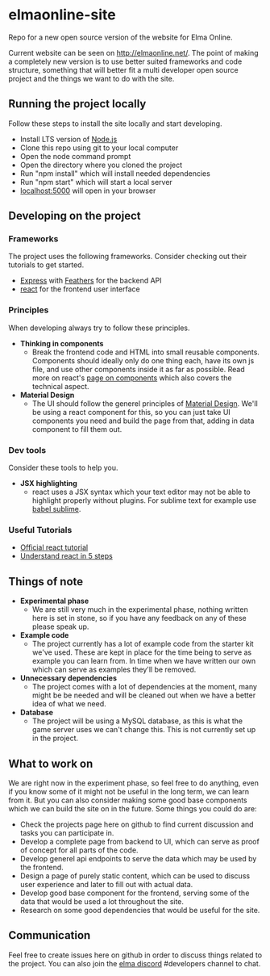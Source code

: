 # elmaonline-site

Repo for a new open source version of the website for Elma Online.

Current website can be seen on http://elmaonline.net/. The point of making a completely new version is to use better suited frameworks and code structure, something that will better fit a multi developer open source project and the things we want to do with the site.

## Running the project locally

Follow these steps to install the site locally and start developing.
- Install LTS version of [Node.js](https://nodejs.org/en/)
- Clone this repo using git to your local computer
- Open the node command prompt
- Open the directory where you cloned the project
- Run "npm install" which will install needed dependencies
- Run "npm start" which will start a local server
- [localhost:5000](http://localhost:5000/) will open in your browser

## Developing on the project

### Frameworks
The project uses the following frameworks. Consider checking out their tutorials to get started.
- [Express](http://expressjs.com/) with [Feathers](http://feathersjs.com/) for the backend API
- [react](https://facebook.github.io/react/) for the frontend user interface

### Principles
When developing always try to follow these principles.
- **Thinking in components**
  - Break the frontend code and HTML into small reusable components. Components should ideally only do one thing each, have its own js file, and use other components inside it as far as possible. Read more on react's [page on components](https://facebook.github.io/react/docs/thinking-in-react.html) which also covers the technical aspect.
- **Material Design**
  - The UI should follow the generel principles of [Material Design](https://material.io/guidelines/). We'll be using a react component for this, so you can just take UI components you need and build the page from that, adding in data component to fill them out.

### Dev tools
Consider these tools to help you.
- **JSX highlighting**
  - react uses a JSX syntax which your text editor may not be able to highlight properly without plugins. For sublime text for example use [babel sublime](https://github.com/babel/babel-sublime).
  
### Useful Tutorials
- [Official react tutorial](https://facebook.github.io/react/tutorial/tutorial.html)
- [Understand react in 5 steps](https://medium.freecodecamp.com/the-5-things-you-need-to-know-to-understand-react-a1dbd5d114a3#.4oloyujg7)

## Things of note
- **Experimental phase**
  - We are still very much in the experimental phase, nothing written here is set in stone, so if you have any feedback on any of these please speak up.
- **Example code**
  - The project currently has a lot of example code from the starter kit we've used. These are kept in place for the time being to serve as example you can learn from. In time when we have written our own which can serve as examples they'll be removed.
- **Unnecessary dependencies**
  - The project comes with a lot of dependencies at the moment, many might be be needed and will be cleaned out when we have a better idea of what we need.
- **Database**
  - The project will be using a MySQL database, as this is what the game server uses we can't change this. This is not currently set up in the project.

## What to work on
We are right now in the experiment phase, so feel free to do anything, even if you know some of it might not be useful in the long term, we can learn from it. But you can also consider making some good base components which we can build the site on in the future. Some things you could do are:
- Check the projects page here on github to find current discussion and tasks you can participate in.
- Develop a complete page from backend to UI, which can serve as proof of concept for all parts of the code.
- Develop generel api endpoints to serve the data which may be used by the frontend.
- Design a page of purely static content, which can be used to discuss user experience and later to fill out with actual data.
- Develop good base component for the frontend, serving some of the data that would be used a lot throughout the site.
- Research on some good dependencies that would be useful for the site.

## Communication
Feel free to create issues here on github in order to discuss things related to the project. You can also join the [elma discord](https://discord.gg/j5WMFC6) #developers channel to chat.

